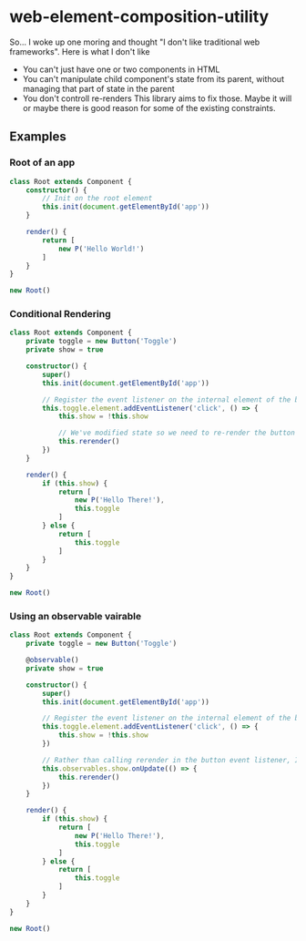 # web-element-composition-utility

So... I woke up one moring and thought "I don't like traditional web frameworks".
Here is what I don't like
- You can't just have one or two components in HTML
- You can't manipulate child component's state from its parent, without managing that part of state in the parent
- You don't controll re-renders
This library aims to fix those. Maybe it will or maybe there is good reason for some of the existing constraints.

## Examples

### Root of an app

```ts
class Root extends Component {
    constructor() {
        // Init on the root element
        this.init(document.getElementById('app'))
    }

    render() {
        return [
            new P('Hello World!')
        ]
    }
}

new Root()
```

### Conditional Rendering

```ts
class Root extends Component {
    private toggle = new Button('Toggle')
    private show = true

    constructor() {
        super()
        this.init(document.getElementById('app'))

        // Register the event listener on the internal element of the button
        this.toggle.element.addEventListener('click', () => {
            this.show = !this.show

            // We've modified state so we need to re-render the button
            this.rerender()
        })
    }

    render() {
        if (this.show) {
            return [
                new P('Hello There!'),
                this.toggle
            ]
        } else {
            return [
                this.toggle
            ]
        }
    }
}

new Root()
```

### Using an observable vairable

```ts
class Root extends Component {
    private toggle = new Button('Toggle')

    @observable()
    private show = true

    constructor() {
        super()
        this.init(document.getElementById('app'))

        // Register the event listener on the internal element of the button
        this.toggle.element.addEventListener('click', () => {
            this.show = !this.show
        })

        // Rather than calling rerender in the button event listener, I can just observe the value for changes
        this.observables.show.onUpdate(() => {
            this.rerender()
        })
    }

    render() {
        if (this.show) {
            return [
                new P('Hello There!'),
                this.toggle
            ]
        } else {
            return [
                this.toggle
            ]
        }
    }
}

new Root()
```
